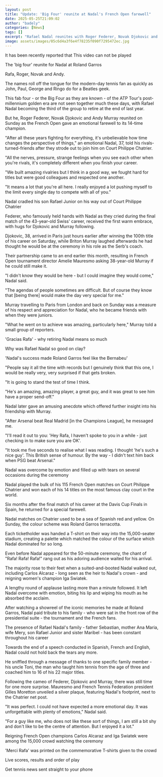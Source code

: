 ```yaml
---
layout: post
title: "Update: 'Big Four' reunite at Nadal's French Open farewell"
date: 2025-05-25T21:09:02
author: "badely"
categories: [News]
tags: []
excerpt: "Rafael Nadal reunites with Roger Federer, Novak Djokovic and Andy Murray in a special farewell ceremony to the 14-time French Open champion."
image: assets/images/05c6d4a3f6e4f78235f090f7295472ec.jpg
---
```


It has been recently reported that This video can not be played

The 'big four' reunite for Nadal at Roland Garros

Rafa, Roger, Novak and Andy.

The names roll off the tongue for the modern-day tennis fan as quickly as John, Paul, George and Ringo do for a Beatles geek.

This fab four - or the Big Four as they are known - of the ATP Tour's post-millennium golden era are not seen together much these days, with Rafael Nadal becoming the third of the group to retire at the end of last year.

But he, Roger Federer, Novak Djokovic and Andy Murray reunited on Sunday as the French Open gave an emotional farewell to its 14-time champion.

"After all these years fighting for everything, it's unbelievable how time changes the perspective of things," an emotional Nadal, 37, told his rivals-turned-friends after they strode out to join him on Court Philippe Chatrier.

"All the nerves, pressure, strange feelings when you see each other when you're rivals, it's completely different when you finish your career.

"We built amazing rivalries but I think in a good way, we fought hard for titles but were good colleagues and respected one another.

"It means a lot that you're all here. I really enjoyed a lot pushing myself to the limit every single day to compete with all of you."

Nadal cradled his son Rafael Junior on his way out of Court Philippe Chatrier

Federer, who famously held hands with Nadal as they cried during the final match of the 43-year-old Swiss' career, received the first warm embrace, with hugs for Djokovic and Murray following.

Djokovic, 38, arrived in Paris just hours earlier after winning the 100th title of his career on Saturday, while Briton Murray laughed afterwards he had thought he would be at the ceremony in his role as the Serb's coach.

Their partnership came to an end earlier this month, resulting in French Open tournament director Amelie Mauresmo asking 38-year-old Murray if he could still make it.

"I didn't know they would be here - but I could imagine they would come," Nadal said.

"The agendas of people sometimes are difficult. But of course they know that [being there] would make the day very special for me."

Murray travelling to Paris from London and back on Sunday was a measure of his respect and appreciation for Nadal, who he became friends with when they were juniors. 

"What he went on to achieve was amazing, particularly here," Murray told a small group of reporters.

'Gracias Rafa' - why retiring Nadal means so much

Why was Rafael Nadal so good on clay?

'Nadal's success made Roland Garros feel like the Bernabeu'

"People say it all the time with records but I genuinely think that this one, I would be really very, very surprised if that gets broken. 

"It is going to stand the test of time I think. 

"He's an amazing, amazing player, a great guy, and it was great to see him have a proper send-off."

Nadal later gave an amusing anecdote which offered further insight into his friendship with Murray.

"After Arsenal beat Real Madrid [in the Champions League], he messaged me.

"I'll read it out to you: 'Hey Rafa, I haven't spoke to you in a while - just checking in to make sure you are OK'. 

"It took me five seconds to realise what I was reading. I thought 'he's such a nice guy'. This British sense of humour. By the way - I didn't text him back when PSG beat Arsenal."

Nadal was overcome by emotion and filled up with tears on several occasions during the ceremony

Nadal played the bulk of his 115 French Open matches on Court Philippe Chatrier and won each of his 14 titles on the most famous clay court in the world.

Six months after the final match of his career at the Davis Cup Finals in Spain, he returned for a special farewell.

Nadal matches on Chatrier used to be a sea of Spanish red and yellow. On Sunday, the colour scheme was Roland Garros terracotta.

Each ticketholder was handed a T-shirt on their way into the 15,000-seater stadium, creating a palette which matched the colour of the surface which Nadal dominated for so long.

Even before Nadal appeared for the 50-minute ceremony, the chant of "Rafa! Rafa! Rafa!" rang out as his adoring audience waited for his arrival.

The majority rose to their feet when a suited-and-booted Nadal walked out, including Carlos Alcaraz - long seen as the heir to Nadal's crown - and reigning women's champion Iga Swiatek.

A lengthy round of applause lasting more than a minute followed. It left Nadal overcome with emotion, biting his lip and wiping his mouth as he absorbed the acclaim.

After watching a showreel of the iconic memories he made at Roland Garros, Nadal paid tribute to his family - who were sat in the front row of the presidential suite - the tournament and the French fans.

The presence of Rafael Nadal's family -  father Sebastian, mother Ana Maria, wife Mery, son Rafael Junior and sister Maribel - has been constant throughout his career

Towards the end of a speech conducted in Spanish, French and English, Nadal could not hold back the tears any more.

He sniffled through a message of thanks to one specific family member - his uncle Toni, the man who taught him tennis from the age of three and coached him to 16 of his 22 major titles.

Following the cameo of Federer, Djokovic and Murray, there was still time for one more surprise. Mauresmo and French Tennis Federation president Gilles Moretton unveiled a silver plaque, featuring Nadal's footprint, next to the Chatrier net post.

"It was perfect. I could not have expected a more emotional day. It was unforgettable with plenty of emotions," Nadal said.

"For a guy like me, who does not like these sort of things, I am still a bit shy and don't like to be the centre of attention. But I enjoyed it a lot."

Reigning French Open champions Carlos Alcaraz and Iga Swiatek were among the 15,000 crowd watching the ceremony

'Merci Rafa' was printed on the commemorative T-shirts given to the crowd

Live scores, results and order of play

Get tennis news sent straight to your phone

